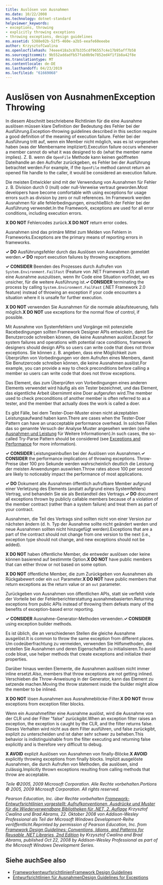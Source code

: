 ```yaml
---
title: Auslösen von Ausnahmen
ms.date: 10/22/2008
ms.technology: dotnet-standard
helpviewer_keywords:
- exceptions, throwing
- explicitly throwing exceptions
- throwing exceptions, design guidelines
ms.assetid: 5388e02b-52f5-460e-a2b5-eeafe60eeebe
author: KrzysztofCwalina
ms.openlocfilehash: 74eee418a3c87b335cdf96557c4e17b95aff7b58
ms.sourcegitcommit: 9b552addadfb57fab0b9e7852ed4f1f1b8a42f8e
ms.translationtype: MT
ms.contentlocale: de-DE
ms.lasthandoff: 04/23/2019
ms.locfileid: "61669068"
---
```

# <a name="exception-throwing"></a><span data-ttu-id="ddd14-102">Auslösen von Ausnahmen</span><span class="sxs-lookup"><span data-stu-id="ddd14-102">Exception Throwing</span></span>
<span data-ttu-id="ddd14-103">In diesem Abschnitt beschriebene Richtlinien für die eine Ausnahme auslösen müssen klare Definition der Bedeutung des Fehler bei der Ausführung.</span><span class="sxs-lookup"><span data-stu-id="ddd14-103">Exception-throwing guidelines described in this section require a good definition of the meaning of execution failure.</span></span> <span data-ttu-id="ddd14-104">Fehler bei der Ausführung tritt auf, wenn ein Member nicht möglich, was es ist vorgesehen haben (was der Membername impliziert).</span><span class="sxs-lookup"><span data-stu-id="ddd14-104">Execution failure occurs whenever a member cannot do what it was designed to do (what the member name implies).</span></span> <span data-ttu-id="ddd14-105">Z. B. wenn die `OpenFile` Methode kann keinen geöffneten Dateihandle an den Aufrufer zurückgeben, es Fehler bei der Ausführung betrachtet werden.</span><span class="sxs-lookup"><span data-stu-id="ddd14-105">For example, if the `OpenFile` method cannot return an opened file handle to the caller, it would be considered an execution failure.</span></span>  
  
 <span data-ttu-id="ddd14-106">Die meisten Entwickler sind mit der Verwendung von Ausnahmen für Fehler z. B. Division durch 0 (null) oder null-Verweise vertraut geworden.</span><span class="sxs-lookup"><span data-stu-id="ddd14-106">Most developers have become comfortable with using exceptions for usage errors such as division by zero or null references.</span></span> <span data-ttu-id="ddd14-107">Im Framework werden Ausnahmen für alle fehlerbedingungen, einschließlich der Fehler bei der Ausführung verwendet.</span><span class="sxs-lookup"><span data-stu-id="ddd14-107">In the Framework, exceptions are used for all error conditions, including execution errors.</span></span>  
  
 <span data-ttu-id="ddd14-108">**X DO NOT** Fehlercodes zurück.</span><span class="sxs-lookup"><span data-stu-id="ddd14-108">**X DO NOT** return error codes.</span></span>  
  
 <span data-ttu-id="ddd14-109">Ausnahmen sind das primäre Mittel zum Melden von Fehlern in Frameworks.</span><span class="sxs-lookup"><span data-stu-id="ddd14-109">Exceptions are the primary means of reporting errors in frameworks.</span></span>  
  
 <span data-ttu-id="ddd14-110">**✓ DO** Ausführungsfehler durch das Auslösen von Ausnahmen gemeldet werden.</span><span class="sxs-lookup"><span data-stu-id="ddd14-110">**✓ DO** report execution failures by throwing exceptions.</span></span>  
  
 <span data-ttu-id="ddd14-111">**✓ CONSIDER** Beenden des Prozesses durch Aufrufen von `System.Environment.FailFast` (Feature von .NET Framework 2.0) anstatt eine Ausnahme auszulösen, wenn Ihr Code eine Situation vorfindet, wo es unsicher, für die weitere Ausführung ist.</span><span class="sxs-lookup"><span data-stu-id="ddd14-111">**✓ CONSIDER** terminating the process by calling `System.Environment.FailFast` (.NET Framework 2.0 feature) instead of throwing an exception if your code encounters a situation where it is unsafe for further execution.</span></span>  
  
 <span data-ttu-id="ddd14-112">**X DO NOT** verwenden Sie Ausnahmen für die normale ablaufsteuerung, falls möglich.</span><span class="sxs-lookup"><span data-stu-id="ddd14-112">**X DO NOT** use exceptions for the normal flow of control, if possible.</span></span>  
  
 <span data-ttu-id="ddd14-113">Mit Ausnahme von Systemfehlern und Vorgänge mit potenzielle Racebedingungen sollten Framework Designer APIs entwickeln, damit Sie Benutzercode schreiben können, die keine Ausnahmen auslöst.</span><span class="sxs-lookup"><span data-stu-id="ddd14-113">Except for system failures and operations with potential race conditions, framework designers should design APIs so users can write code that does not throw exceptions.</span></span> <span data-ttu-id="ddd14-114">Sie können z. B. angeben, dass eine Möglichkeit zum Überprüfen von Vorbedingungen vor dem Aufrufen eines Members, damit Sie Benutzercode schreiben können, die keine Ausnahmen auslöst.</span><span class="sxs-lookup"><span data-stu-id="ddd14-114">For example, you can provide a way to check preconditions before calling a member so users can write code that does not throw exceptions.</span></span>  
  
 <span data-ttu-id="ddd14-115">Das Element, das zum Überprüfen von Vorbedingungen eines anderen Elements verwendet wird häufig als ein Tester bezeichnet, und das Element, das eigentliche Arbeit übernimmt eine Doer aufgerufen wird.</span><span class="sxs-lookup"><span data-stu-id="ddd14-115">The member used to check preconditions of another member is often referred to as a tester, and the member that actually does the work is called a doer.</span></span>  
  
 <span data-ttu-id="ddd14-116">Es gibt Fälle, bei dem Tester-Doer-Muster einen nicht akzeptablen Leistungsaufwand haben kann.</span><span class="sxs-lookup"><span data-stu-id="ddd14-116">There are cases when the Tester-Doer Pattern can have an unacceptable performance overhead.</span></span> <span data-ttu-id="ddd14-117">In solchen Fällen das so genannte Versuch der Analyse Muster angesehen werden (siehe [Ausnahmen und Leistung](../../../docs/standard/design-guidelines/exceptions-and-performance.md) für Weitere Informationen).</span><span class="sxs-lookup"><span data-stu-id="ddd14-117">In such cases, the so-called Try-Parse Pattern should be considered (see [Exceptions and Performance](../../../docs/standard/design-guidelines/exceptions-and-performance.md) for more information).</span></span>  
  
 <span data-ttu-id="ddd14-118">**✓ CONSIDER** Leistungseinbußen bei der Auslösen von Ausnahmen.</span><span class="sxs-lookup"><span data-stu-id="ddd14-118">**✓ CONSIDER** the performance implications of throwing exceptions.</span></span> <span data-ttu-id="ddd14-119">Throw-Preise über 100 pro Sekunde werden wahrscheinlich deutlich die Leistung der meisten Anwendungen auswirken.</span><span class="sxs-lookup"><span data-stu-id="ddd14-119">Throw rates above 100 per second are likely to noticeably impact the performance of most applications.</span></span>  
  
 <span data-ttu-id="ddd14-120">**✓ DO** Dokument alle Ausnahmen öffentlich aufrufbare Member aufgrund einer Verletzung des Elements (anstatt aufgrund eines Systemfehlers) Vertrag, und behandeln Sie sie als Bestandteil des Vertrags.</span><span class="sxs-lookup"><span data-stu-id="ddd14-120">**✓ DO** document all exceptions thrown by publicly callable members because of a violation of the member contract (rather than a system failure) and treat them as part of your contract.</span></span>  
  
 <span data-ttu-id="ddd14-121">Ausnahmen, die Teil des Vertrags sind sollten nicht von einer Version zur nächsten ändern (d. h. Typ der Ausnahme sollte nicht geändert werden und neue Ausnahmen sollten nicht hinzugefügt werden).</span><span class="sxs-lookup"><span data-stu-id="ddd14-121">Exceptions that are a part of the contract should not change from one version to the next (i.e., exception type should not change, and new exceptions should not be added).</span></span>  
  
 <span data-ttu-id="ddd14-122">**X DO NOT** haben öffentliche Member, die entweder auslösen oder keine können basierend auf bestimmte Option.</span><span class="sxs-lookup"><span data-stu-id="ddd14-122">**X DO NOT** have public members that can either throw or not based on some option.</span></span>  
  
 <span data-ttu-id="ddd14-123">**X DO NOT** öffentliche Member, die zum Zurückgeben von Ausnahmen als Rückgabewert oder ein `out` Parameter.</span><span class="sxs-lookup"><span data-stu-id="ddd14-123">**X DO NOT** have public members that return exceptions as the return value or an `out` parameter.</span></span>  
  
 <span data-ttu-id="ddd14-124">Zurückgeben von Ausnahmen von öffentlichen APIs, statt sie verfehlt viele der Vorteile bei der Fehlerberichterstattung ausnahmebasierten.</span><span class="sxs-lookup"><span data-stu-id="ddd14-124">Returning exceptions from public APIs instead of throwing them defeats many of the benefits of exception-based error reporting.</span></span>  
  
 <span data-ttu-id="ddd14-125">**✓ CONSIDER** Ausnahme-Generator-Methoden verwenden.</span><span class="sxs-lookup"><span data-stu-id="ddd14-125">**✓ CONSIDER** using exception builder methods.</span></span>  
  
 <span data-ttu-id="ddd14-126">Es ist üblich, die an verschiedenen Stellen die gleiche Ausnahme ausgelöst.</span><span class="sxs-lookup"><span data-stu-id="ddd14-126">It is common to throw the same exception from different places.</span></span> <span data-ttu-id="ddd14-127">Um codeüberfrachtung zu vermeiden, verwenden Sie Hilfsmethoden, die erstellen Sie Ausnahmen und deren Eigenschaften zu initialisieren.</span><span class="sxs-lookup"><span data-stu-id="ddd14-127">To avoid code bloat, use helper methods that create exceptions and initialize their properties.</span></span>  
  
 <span data-ttu-id="ddd14-128">Darüber hinaus werden Elemente, die Ausnahmen auslösen nicht immer inline ersetzt.</span><span class="sxs-lookup"><span data-stu-id="ddd14-128">Also, members that throw exceptions are not getting inlined.</span></span> <span data-ttu-id="ddd14-129">Verschieben die Throw-Anweisung in der Generator, kann das Element zu setzende machen.</span><span class="sxs-lookup"><span data-stu-id="ddd14-129">Moving the throw statement inside the builder might allow the member to be inlined.</span></span>  
  
 <span data-ttu-id="ddd14-130">**X DO NOT** lösen Ausnahmen aus Ausnahmeblöcke-Filter.</span><span class="sxs-lookup"><span data-stu-id="ddd14-130">**X DO NOT** throw exceptions from exception filter blocks.</span></span>  
  
 <span data-ttu-id="ddd14-131">Wenn ein Ausnahmefilter eine Ausnahme auslöst, wird die Ausnahme von der CLR und der Filter "false" zurückgibt.</span><span class="sxs-lookup"><span data-stu-id="ddd14-131">When an exception filter raises an exception, the exception is caught by the CLR, and the filter returns false.</span></span> <span data-ttu-id="ddd14-132">Dieses Verhalten wird nicht aus dem Filter ausführen, und false zurückgibt, explizit zu unterscheiden und ist daher sehr schwer zu beheben.</span><span class="sxs-lookup"><span data-stu-id="ddd14-132">This behavior is indistinguishable from the filter executing and returning false explicitly and is therefore very difficult to debug.</span></span>  
  
 <span data-ttu-id="ddd14-133">**X AVOID** explizit Auslösen von Ausnahmen von finally-Blöcke.</span><span class="sxs-lookup"><span data-stu-id="ddd14-133">**X AVOID** explicitly throwing exceptions from finally blocks.</span></span> <span data-ttu-id="ddd14-134">Implizit ausgelöste Ausnahmen, die durch Aufrufen von Methoden, die auslösen, sind zulässig.</span><span class="sxs-lookup"><span data-stu-id="ddd14-134">Implicitly thrown exceptions resulting from calling methods that throw are acceptable.</span></span>  
  
 <span data-ttu-id="ddd14-135">*Teile ©2005, 2009 Microsoft Corporation. Alle Rechte vorbehalten.*</span><span class="sxs-lookup"><span data-stu-id="ddd14-135">*Portions © 2005, 2009 Microsoft Corporation. All rights reserved.*</span></span>  
  
 <span data-ttu-id="ddd14-136">*Pearson Education, Inc. über Rechte vorbehalten [Framework-Entwurfsrichtlinien vorgestellt: Aufrufkonventionen, Ausdrücke und Muster für die Wiederverwendbare Bibliotheken für .NET, 2. Auflage](https://www.informit.com/store/framework-design-guidelines-conventions-idioms-and-9780321545619) Krzysztof Cwalina und Brad Abrams, 22. Oktober 2008 von Addison-Wesley Professional als Teil der Microsoft Windows Development-Reihe veröffentlicht.*</span><span class="sxs-lookup"><span data-stu-id="ddd14-136">*Reprinted by permission of Pearson Education, Inc. from [Framework Design Guidelines: Conventions, Idioms, and Patterns for Reusable .NET Libraries, 2nd Edition](https://www.informit.com/store/framework-design-guidelines-conventions-idioms-and-9780321545619) by Krzysztof Cwalina and Brad Abrams, published Oct 22, 2008 by Addison-Wesley Professional as part of the Microsoft Windows Development Series.*</span></span>  
  
## <a name="see-also"></a><span data-ttu-id="ddd14-137">Siehe auch</span><span class="sxs-lookup"><span data-stu-id="ddd14-137">See also</span></span>

- [<span data-ttu-id="ddd14-138">Frameworkentwurfsrichtlinien</span><span class="sxs-lookup"><span data-stu-id="ddd14-138">Framework Design Guidelines</span></span>](../../../docs/standard/design-guidelines/index.md)
- [<span data-ttu-id="ddd14-139">Entwurfsrichtlinien für Ausnahmen</span><span class="sxs-lookup"><span data-stu-id="ddd14-139">Design Guidelines for Exceptions</span></span>](../../../docs/standard/design-guidelines/exceptions.md)
